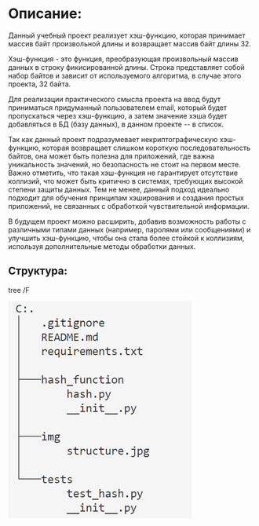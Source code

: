 # Описание:
Данный учебный проект реализует хэш-функцию, которая принимает массив байт произвольной длины и возвращает массив байт длины 32.

Хэш-функция - это функция, преобразующая произвольный массив данных в строку фикисированной длины. Строка представляет собой набор байтов и зависит от используемого алгоритма, в случае этого проекта, 32 байта.

Для реализации практического смысла проекта на ввод будут приниматься придуманный пользователем email, который будет пропускаться через хэш-функцию, а затем значение хэша будет добавляться в БД (базу данных), в данном проекте -- в список.

Так как данный проект подразумевает некриптографическую хэш-функцию, которая возвращает слишком короткую последовательность байтов, она может быть полезна для приложений, где важна уникальность значений, но безопасность не стоит на первом месте. Важно отметить, что такая хэш-функция не гарантирует отсутствие коллизий, что может быть критично в системах, требующих высокой степени защиты данных. Тем не менее, данный подход идеально подходит для обучения принципам хэширования и создания простых приложений, не связанных с обработкой чувствительной информации.

В будущем проект можно расширить, добавив возможность работы с различными типами данных (например, паролями или сообщениями) и улучшить хэш-функцию, чтобы она стала более стойкой к коллизиям, используя дополнительные методы обработки данных.

## Структура:

tree /F

![Structure of the project](./img/structure.jpg)